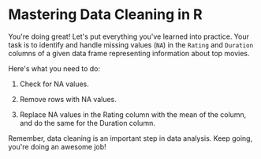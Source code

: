 # Mastering Data Cleaning in R

You're doing great! Let's put everything you've learned into practice. Your task is to identify and handle missing values (`NA`) in the `Rating` and `Duration` columns of a given data frame representing information about top movies.

Here's what you need to do:

1. Check for NA values.

2. Remove rows with NA values.

3. Replace NA values in the Rating column with the mean of the column, and do the same for the Duration column.

Remember, data cleaning is an important step in data analysis. Keep going, you're doing an awesome job!
